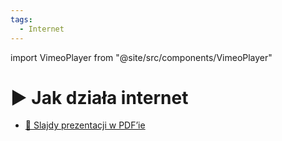 ```yaml
---
tags:
  - Internet
---
```


import VimeoPlayer from "@site/src/components/VimeoPlayer"

# ▶️ Jak działa internet

<VimeoPlayer videoId="745568803" />

- [📄 Slajdy prezentacji w PDF’ie](/download/slidev/1-3-2-jak-dziala-internet.pdf)
